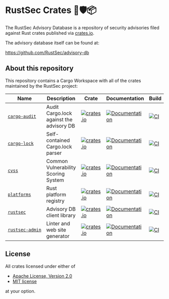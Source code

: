 # RustSec Crates 🦀🛡️📦

The RustSec Advisory Database is a repository of security advisories filed
against Rust crates published via [crates.io](https://crates.io).

The advisory database itself can be found at:

https://github.com/RustSec/advisory-db

## About this repository

This repository contains a Cargo Workspace with all of the crates maintained
by the RustSec project:

| Name              | Description                              | Crate | Documentation | Build |
|-------------------|------------------------------------------|-------|---------------|-------|
| [`cargo‑audit`]   | Audit Cargo.lock against the advisory DB | [![crates.io](https://img.shields.io/crates/v/cargo-audit.svg)](https://crates.io/crates/cargo-audit) | [![Documentation](https://docs.rs/cargo-audit/badge.svg)](https://docs.rs/cargo-audit) | [![CI](https://github.com/RustSec/rustsec/actions/workflows/cargo-audit.yml/badge.svg)](https://github.com/threatcode/rustsec/actions/workflows/cargo-audit.yml) |
| [`cargo‑lock`]    | Self-contained Cargo.lock parser         | [![crates.io](https://img.shields.io/crates/v/cargo-lock.svg)](https://crates.io/crates/cargo-lock) | [![Documentation](https://docs.rs/cargo-lock/badge.svg)](https://docs.rs/cargo-lock) | [![CI](https://github.com/RustSec/rustsec/actions/workflows/cargo-lock.yml/badge.svg)](https://github.com/threatcode/rustsec/actions/workflows/cargo-lock.yml) |
| [`cvss`]          | Common Vulnerability Scoring System      | [![crates.io](https://img.shields.io/crates/v/cvss.svg)](https://crates.io/crates/cvss) | [![Documentation](https://docs.rs/cvss/badge.svg)](https://docs.rs/cvss) | [![CI](https://github.com/RustSec/rustsec/actions/workflows/cvss.yml/badge.svg)](https://github.com/threatcode/rustsec/actions/workflows/cvss.yml) |
| [`platforms`]     | Rust platform registry                   | [![crates.io](https://img.shields.io/crates/v/platforms.svg)](https://crates.io/crates/platforms) | [![Documentation](https://docs.rs/platforms/badge.svg)](https://docs.rs/platforms) | [![CI](https://github.com/threatcode/rustsec/actions/workflows/platforms.yml/badge.svg)](https://github.com/RustSec/rustsec/actions/workflows/platforms.yml) |
| [`rustsec`]       | Advisory DB client library               | [![crates.io](https://img.shields.io/crates/v/rustsec.svg)](https://crates.io/crates/rustsec) | [![Documentation](https://docs.rs/rustsec/badge.svg)](https://docs.rs/rustsec) | [![CI](https://github.com/RustSec/rustsec/actions/workflows/rustsec.yml/badge.svg)](https://github.com/RustSec/rustsec/actions/workflows/rustsec.yml) |
| [`rustsec‑admin`] | Linter and web site generator            | [![crates.io](https://img.shields.io/crates/v/rustsec-admin.svg)](https://crates.io/crates/rustsec-admin) | [![Documentation](https://docs.rs/rustsec-admin/badge.svg)](https://docs.rs/rustsec-admin) | [![CI](https://github.com/RustSec/rustsec/actions/workflows/admin.yml/badge.svg)](https://github.com/RustSec/rustsec/actions/workflows/admin.yml) |

## License

All crates licensed under either of

- [Apache License, Version 2.0](http://www.apache.org/licenses/LICENSE-2.0)
- [MIT license](http://opensource.org/licenses/MIT)

at your option.

[//]: # (crates)

[`cargo‑audit`]: https://github.com/threatcode/rustsec/tree/main/cargo-audit
[`cargo‑lock`]: https://github.com/threatcode/rustsec/tree/main/cargo-lock
[`cvss`]: https://github.com/threatcode/rustsec/tree/main/cvss
[`platforms`]: https://github.com/threatcode/rustsec/tree/main/platforms
[`rustsec`]: https://github.com/RustSec/rustsec/tree/main/rustsec
[`rustsec‑admin`]: https://github.com/RustSec/rustsec/tree/main/admin
